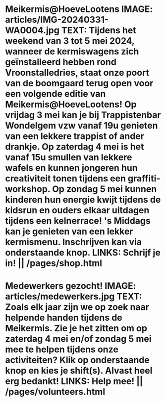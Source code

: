 Meikermis@HoeveLootens
IMAGE: articles/IMG-20240331-WA0004.jpg
TEXT: Tijdens het weekend van 3 tot 5 mei 2024, wanneer de kermiswagens zich geïnstalleerd hebben rond Vroonstalledries, staat onze poort van de boomgaard terug open voor een volgende editie van Meikermis@HoeveLootens! Op vrijdag 3 mei kan je bij Trappistenbar Wondelgem vzw vanaf 19u genieten van een lekkere trappist of ander drankje. Op zaterdag 4 mei is het vanaf 15u smullen van lekkere wafels en kunnen jongeren hun creativiteit tonen tijdens een graffiti-workshop. Op zondag 5 mei kunnen kinderen hun energie kwijt tijdens de kidsrun en ouders elkaar uitdagen tijdens een kelnerrace! 's Middags kan je genieten van een lekker kermismenu. Inschrijven kan via onderstaande knop.
LINKS: Schrijf je in! || /pages/shop.html
==================================================
Medewerkers gezocht!
IMAGE: articles/medewerkers.jpg
TEXT: Zoals elk jaar zijn we op zoek naar helpende handen tijdens de Meikermis.
Zie je het zitten om op zaterdag 4 mei en/of zondag 5 mei mee te helpen tijdens onze activiteiten? Klik op onderstaande knop en kies je shift(s). Alvast heel erg bedankt!
LINKS: Help mee! || /pages/volunteers.html
==================================================
